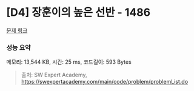# [D4] 장훈이의 높은 선반 - 1486 

[문제 링크](https://swexpertacademy.com/main/code/problem/problemDetail.do?contestProbId=AV2b7Yf6ABcBBASw) 

### 성능 요약

메모리: 13,544 KB, 시간: 25 ms, 코드길이: 593 Bytes



> 출처: SW Expert Academy, https://swexpertacademy.com/main/code/problem/problemList.do